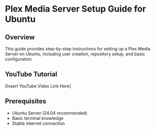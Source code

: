 # Plex Media Server Setup Guide for Ubuntu

## Overview
This guide provides step-by-step instructions for setting up a Plex Media Server on Ubuntu, including user creation, repository setup, and basic configuration.

## YouTube Tutorial
[Insert YouTube Video Link Here]

## Prerequisites
- Ubuntu Server (24.04 recommended)
- Basic terminal knowledge
- Stable internet connection